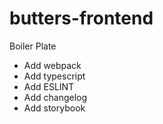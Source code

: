 # butters-frontend
Boiler Plate
- Add webpack
- Add typescript
- Add ESLINT
- Add changelog
- Add storybook